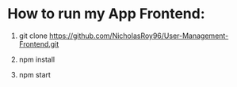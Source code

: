 # How to run my App Frontend:

1. git clone https://github.com/NicholasRoy96/User-Management-Frontend.git

2. npm install

3. npm start

